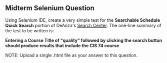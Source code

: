 ## Midterm Selenium Question

Using Selenium IDE, create a very simple test for the **Searchable Schedule Quick Search** portion of DeAnza's [Search Center](http://deanza.edu/searchcenter/). The one-line summary of the test to be written is:

**Entering a Course Title of "quality" followed by clicking the search button should produce results that include the CIS 74 course**

NOTE: Upload a single .html file as your answer to this question.
